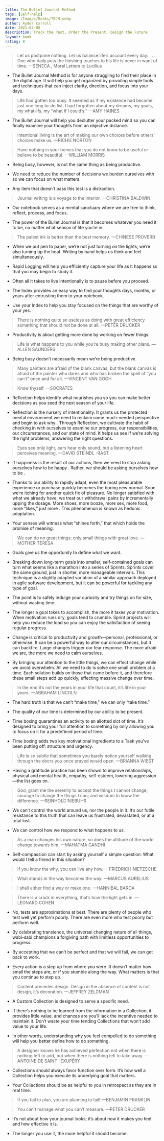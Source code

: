 ```yaml
---
title: The Bullet Journal Method
tags: [Self-help]
image: /Images/Books/TBJM.webp
author: Ryder Carroll
date: 2021-02-08
description: Track the Past, Order the Present, Design the Future
layout: book
rating: 8
---
```


> Let us postpone nothing. Let us balance life’s account every day. . . . One who daily puts the finishing touches to his life is never in want of time.
—SENECA , Moral Letters to Lucilius

- The Bullet Journal Method is for anyone struggling to find their place in the digital age. It will help you get organized by providing simple tools and techniques that can inject clarity, direction, and focus into your days.

> Life had gotten too busy. It seemed as if my existence had become just one long to-do list. I had forgotten about my dreams, my goals, my what-ifs, my “what if I could’s.”
—AMY HAINES

- The Bullet Journal will help you declutter your packed mind so you can finally examine your thoughts from an objective distance.

> Intentional living is the art of making our own choices before others’ choices make us.
—RICHIE NORTON

> Have nothing in your homes that you do not know to be useful or believe to be beautiful.
—WILLIAM MORRIS

- Being busy, however, is not the same thing as being productive.

- We need to reduce the number of decisions we burden ourselves with so we can focus on what matters.

- Any item that doesn’t pass this test is a distraction.

> Journal writing is a voyage to the interior.
—CHRISTINA BALDWIN

- Our notebook serves as a mental sanctuary where we are free to think, reflect, process, and focus.

- The power of the Bullet Journal is that it becomes whatever you need it to be, no matter what season of life you’re in.

> The palest ink is better than the best memory.
—CHINESE PROVERB

- When we put pen to paper, we’re not just turning on the lights; we’re also turning up the heat. Writing by hand helps us think and feel simultaneously.

- Rapid Logging will help you efficiently capture your life as it happens so that you may begin to study it.

- Often all it takes to live intentionally is to pause before you proceed.

- The Index provides an easy way to find your thoughts days, months, or years after entrusting them to your notebook.

- Use your Index to help you stay focused on the things that are worthy of your yes.

> There is nothing quite so useless as doing with great efficiency something that should not be done at all.
—PETER DRUCKER

- Productivity is about getting more done by working on fewer things.

> Life is what happens to you while you’re busy making other plans.
—ALLEN SAUNDERS

- Being busy doesn’t necessarily mean we’re being productive.

> Many painters are afraid of the blank canvas, but the blank canvas is afraid of the painter who dares and who has broken the spell of “you can’t” once and for all.
—VINCENT VAN GOGH

> Know thyself.
—SOCRATES

- Reflection helps identify what nourishes you so you can make better decisions as you seed the next season of your life.

- Reflection is the nursery of intentionality. It grants us the protected mental environment we need to reclaim some much-needed perspective and begin to ask why . Through Reflection, we cultivate the habit of checking in with ourselves to examine our progress, our responsibilities, our circumstances, and our state of mind. It helps us see if we’re solving the right problems, answering the right questions.

> Eyes see only light, ears hear only sound, but a listening heart perceives meaning.
—DAVID STEINDL -RAST

- If happiness is the result of our actions, then we need to stop asking ourselves how to be happy . Rather, we should be asking ourselves how to be .

- Thanks to our ability to rapidly adapt, even the most pleasurable experience or purchase quickly becomes the boring new normal. Soon we’re itching for another quick fix of pleasure. No longer satisfied with what we already have, we treat our withdrawal pains by incrementally upping the dosage. More shoes, more booze, more sex, more food, more “likes,” just more . This phenomenon is known as hedonic adaptation.

- Your senses will witness what “shines forth,” that which holds the promise of meaning.

> We can do no great things; only small things with great love.
—MOTHER TERESA

- Goals give us the opportunity to define what we want.

- Breaking down long-term goals into smaller, self-contained goals can turn what seems like a marathon into a series of Sprints. Sprints cover the same ground, just in shorter, more manageable intervals. This technique is a slightly adapted variation of a similar approach deployed in agile software development, but it can be powerful for tackling any type of goal.

- The point is to safely indulge your curiosity and try things on for size, without wasting time.

- The longer a goal takes to accomplish, the more it taxes your motivation. When motivation runs dry, goals tend to crumble. Sprint projects will help you reduce the load so you can enjoy the satisfaction of seeing regular progress.

- Change is critical to productivity and growth—personal, professional, or otherwise. It can be a powerful way to alter our circumstances, but it can backfire. Large changes trigger our fear response. The more afraid we are, the more we need to calm ourselves.

- By bringing our attention to the little things, we can effect change while we avoid overwhelm. All we need to do is solve one small problem at a time. Each solution builds on those that came before it, and therefore these small steps add up quickly, effecting massive change over time.

> In the end it’s not the years in your life that count, it’s life in your years.
—ABRAHAM LINCOLN

- The hard truth is that we can’t “make time,” we can only “take time.”

- The quality of our time is determined by our ability to be present.

- Time boxing quarantines an activity to an allotted slot of time. It’s designed to bring your full attention to something by only allowing you to focus on it for a predefined period of time.

- Time boxing adds two key motivational ingredients to a Task you’ve been putting off: structure and urgency.

> Life is so subtle that sometimes you barely notice yourself walking through the doors you once prayed would open.
—BRIANNA WIEST

- Having a gratitude practice has been shown to improve relationships, physical and mental health, empathy, self-esteem, lowering aggression—the list goes on.

> God, grant me the serenity to accept the things I cannot change; courage to change the things I can; and wisdom to know the difference.
—REINHOLD NIEBUHR

- We can’t control the world around us, nor the people in it. It’s our futile resistance to this truth that can leave us frustrated, devastated, or at a total lost.

- We can control how we respond to what happens to us.

> As a man changes his own nature, so does the attitude of the world change towards him.
—MAHATMA GANDHI

- Self-compassion can start by asking yourself a simple question: What would I tell a friend in this situation?

> If you know the why, you can live any how.
—FRIEDRICH NIETZSCHE

> What stands in the way becomes the way.
—MARCUS AURELIUS

> I shall either find a way or make one.
—HANNIBAL BARCA

> There is a crack in everything, that’s how the light gets in.
—LEONARD COHEN

- No, tests are approximations at best. There are plenty of people who test well yet perform poorly. There are even more who test poorly but perform well.

- By celebrating transience, the universal changing nature of all things, wabi-sabi champions a forgiving path with limitless opportunities to progress.

- By accepting that we can’t be perfect and that we will fail, we can get back to work.

- Every action is a step up from where you were. It doesn’t matter how small the steps are, or if you stumble along the way. What matters is that you continue to step up.

> Content precedes design. Design in the absence of content is not design, it’s decoration.
—JEFFREY ZELDMAN

- A Custom Collection is designed to serve a specific need.

- If there’s nothing to be learned from the information in a Collection, it provides little value, and chances are you’ll lack the incentive needed to maintain it. Don’t waste your time tending Collections that won’t add value to your life.

- In other words, understanding why you feel compelled to do something will help you better define how to do something.

> A designer knows he has achieved perfection not when there is nothing left to add, but when there is nothing left to take away.
—ANTOINE DE SAINT -EXUPÉRY

- Collections should always favor function over form. It’s how well a Collection helps you execute its underlying goal that matters.

- Your Collections should be as helpful to you in retrospect as they are in real time.

> If you fail to plan, you are planning to fail!
—BENJAMIN FRANKLIN

> You can’t manage what you can’t measure.
—PETER DRUCKER

- It’s not about how your journal looks; it’s about how it makes you feel and how effective it is.

- The longer you use it, the more helpful it should become.